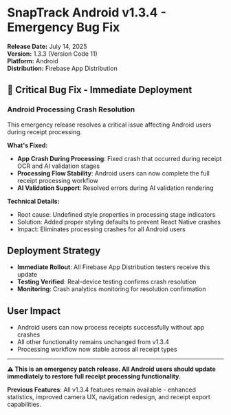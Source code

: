 # SnapTrack Android v1.3.4 - Emergency Bug Fix

**Release Date:** July 14, 2025  
**Version:** 1.3.3 (Version Code 11)  
**Platform:** Android  
**Distribution:** Firebase App Distribution

## 🚨 Critical Bug Fix - Immediate Deployment

### Android Processing Crash Resolution
This emergency release resolves a critical issue affecting Android users during receipt processing.

**What's Fixed:**
- **App Crash During Processing**: Fixed crash that occurred during receipt OCR and AI validation stages
- **Processing Flow Stability**: Android users can now complete the full receipt processing workflow
- **AI Validation Support**: Resolved errors during AI validation rendering

**Technical Details:**
- Root cause: Undefined style properties in processing stage indicators
- Solution: Added proper styling defaults to prevent React Native crashes
- Impact: Eliminates processing crashes for all Android users

## Deployment Strategy
- **Immediate Rollout**: All Firebase App Distribution testers receive this update
- **Testing Verified**: Real-device testing confirms crash resolution
- **Monitoring**: Crash analytics monitoring for resolution confirmation

## User Impact
- Android users can now process receipts successfully without app crashes
- All other functionality remains unchanged from v1.3.4
- Processing workflow now stable across all receipt types

---

**⚠️ This is an emergency patch release. All Android users should update immediately to restore full receipt processing functionality.**

**Previous Features**: All v1.3.4 features remain available - enhanced statistics, improved camera UX, navigation redesign, and receipt export capabilities.